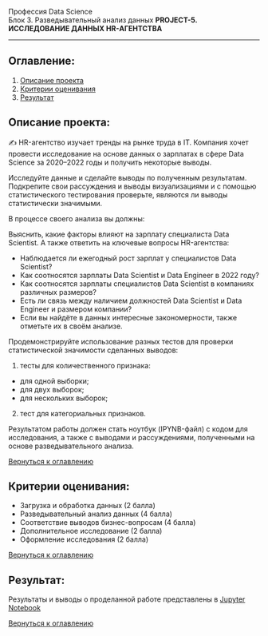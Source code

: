 Профессия Data Science  
Блок 3. Разведывательный анализ данных
**PROJECT-5. ИССЛЕДОВАНИЕ ДАННЫХ HR-АГЕНТСТВА**

---

## **Оглавление:**

1. [Описание проекта](#Описание-проекта)
2. [Критерии оценивания](#Критерии-оценивания)
3. [Результат](#Результат)

## Описание проекта:

✍ HR-агентство изучает тренды на рынке труда в IT. Компания хочет провести исследование на основе данных о зарплатах в сфере Data Science за 2020–2022 годы и получить некоторые выводы.

Исследуйте данные и сделайте выводы по полученным результатам. Подкрепите свои рассуждения и выводы визуализациями и с помощью статистического тестирования проверьте, являются ли выводы статистически значимыми.

В процессе своего анализа вы должны:

Выяснить, какие факторы влияют на зарплату специалиста Data Scientist.
А также ответить на ключевые вопросы HR-агентства:
- Наблюдается ли ежегодный рост зарплат у специалистов Data Scientist?
- Как соотносятся зарплаты Data Scientist и Data Engineer в 2022 году?
- Как соотносятся зарплаты специалистов Data Scientist в компаниях различных размеров?
- Есть ли связь между наличием должностей Data Scientist и Data Engineer и размером компании?
- Если вы найдёте в данных интересные закономерности, также отметьте их в своём анализе.

Продемонстрируйте использование разных тестов для проверки статистической значимости сделанных выводов:

1. тесты для количественного признака:
- для одной выборки;
- для двух выборок;
- для нескольких выборок;
2. тест для категориальных признаков.

Результатом работы должен стать ноутбук (IPYNB-файл) с кодом для исследования, а также с выводами и рассуждениями, полученными на основе разведывательного анализа.

[Вернуться к оглавлению](#Оглавление)

## Критерии оценивания:

- Загрузка и обработка данных (2 балла)
- Разведывательный анализ данных (4 балла)
- Соответствие выводов бизнес-вопросам (4 балла)
- Дополнительное исследование (2 балла)
- Оформление исследования (2 балла)

[Вернуться к оглавлению](#Оглавление)

## Результат:

Результаты и выводы о проделанной работе представлены в [Jupyter Notebook](https://github.com/Irina-Kondratenko/SkillFactory/blob/main/Homework/Project_5/EDA_4_%D0%9F%D1%80%D0%B0%D0%BA%D1%82%D0%B8%D0%BA%D0%B0.ipynb)

[Вернуться к оглавлению](#Оглавление)